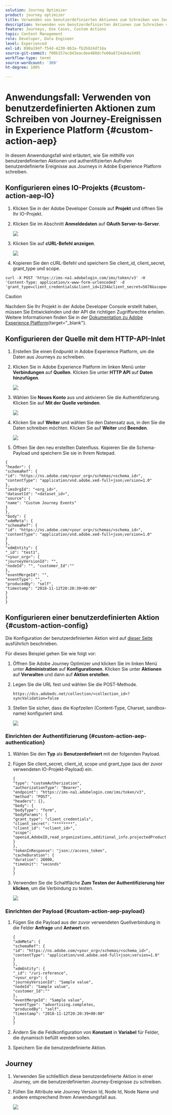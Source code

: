 ```yaml
---
solution: Journey Optimizer
product: journey optimizer
title: Verwenden von benutzerdefinierten Aktionen zum Schreiben von Journey-Ereignissen in AEP
description: Verwenden von benutzerdefinierten Aktionen zum Schreiben von Journey-Ereignissen in AEP
feature: Journeys, Use Cases, Custom Actions
topic: Content Management
role: Developer, Data Engineer
level: Experienced
exl-id: 890a194f-f54d-4230-863a-fb2b924d716a
source-git-commit: f00b157ec843eacdee480dcfe00a8724ab4a3495
workflow-type: tm+mt
source-wordcount: '369'
ht-degree: 100%

---
```


# Anwendungsfall: Verwenden von benutzerdefinierten Aktionen zum Schreiben von Journey-Ereignissen in Experience Platform {#custom-action-aep}

In diesem Anwendungsfall wird erläutert, wie Sie mithilfe von benutzerdefinierten Aktionen und authentifizierten Aufrufen benutzerdefinierte Ereignisse aus Journeys in Adobe Experience Platform schreiben.

## Konfigurieren eines IO-Projekts {#custom-action-aep-IO}

1. Klicken Sie in der Adobe Developer Console auf **Projekt** und öffnen Sie Ihr IO-Projekt.

1. Klicken Sie im Abschnitt **Anmeldedaten** auf **OAuth Server-to-Server**.

   ![](assets/custom-action-aep-1.png)

1. Klicken Sie auf **cURL-Befehl anzeigen**.

   ![](assets/custom-action-aep-2.png)

1. Kopieren Sie den cURL-Befehl und speichern Sie client_id, client_secret, grant_type und scope.

```
curl -X POST 'https://ims-na1.adobelogin.com/ims/token/v3' -H 'Content-Type: application/x-www-form-urlencoded' -d 'grant_type=client_credentials&client_id=1234&client_secret=5678&scope=openid,AdobeID,read_organizations,additional_info.projectedProductContext,session'
```

>[!CAUTION]
>
>Nachdem Sie Ihr Projekt in der Adobe Developer Console erstellt haben, müssen Sie Entwickelnden und der API die richtigen Zugriffsrechte erteilen. Weitere Informationen finden Sie in der [Dokumentation zu Adobe Experience Platform](https://experienceleague.adobe.com/de/docs/experience-platform/landing/platform-apis/api-authentication#grant-developer-and-api-access-control){target="_blank"}.

## Konfigurieren der Quelle mit dem HTTP-API-Inlet

1. Erstellen Sie einen Endpunkt in Adobe Experience Platform, um die Daten aus Journeys zu schreiben.

1. Klicken Sie in Adobe Experience Platform im linken Menü unter **Verbindungen** auf **Quellen**. Klicken Sie unter **HTTP API** auf **Daten hinzufügen**.

   ![](assets/custom-action-aep-3.png)

1. Wählen Sie **Neues Konto** aus und aktivieren Sie die Authentifizierung. Klicken Sie auf **Mit der Quelle verbinden**.

   ![](assets/custom-action-aep-4.png)

1. Klicken Sie auf **Weiter** und wählen Sie den Datensatz aus, in den Sie die Daten schreiben möchten. Klicken Sie auf **Weiter** und **Beenden**.

   ![](assets/custom-action-aep-5.png)

1. Öffnen Sie den neu erstellten Datenfluss. Kopieren Sie die Schema-Payload und speichern Sie sie in Ihrem Notepad.

```
{
"header": {
"schemaRef": {
"id": "https://ns.adobe.com/<your_org>/schemas/<schema_id>",
"contentType": "application/vnd.adobe.xed-full+json;version=1.0"
},
"imsOrgId": "<org_id>",
"datasetId": "<dataset_id>",
"source": {
"name": "Custom Journey Events"
}
},
"body": {
"xdmMeta": {
"schemaRef": {
"id": "https://ns.adobe.com/<your_org>/schemas/<schema_id>",
"contentType": "application/vnd.adobe.xed-full+json;version=1.0"
}
},
"xdmEntity": {
"_id": "test1",
"<your_org>": {
"journeyVersionId": "",
"nodeId": "", "customer_Id":""
},
"eventMergeId": "",
"eventType": "",
"producedBy": "self",
"timestamp": "2018-11-12T20:20:39+00:00"
}
}
}
```

## Konfigurieren einer benutzerdefinierten Aktion {#custom-action-config}

Die Konfiguration der benutzerdefinierten Aktion wird auf [dieser Seite](../action/about-custom-action-configuration.md) ausführlich beschrieben.

Für dieses Beispiel gehen Sie wie folgt vor:

1. Öffnen Sie Adobe Journey Optimizer und klicken Sie im linken Menü unter **Administration** auf **Konfigurationen**. Klicken Sie unter **Aktionen** auf **Verwalten** und dann auf **Aktion erstellen**.

1. Legen Sie die URL fest und wählen Sie die POST-Methode.

   `https://dcs.adobedc.net/collection/<collection_id>?syncValidation=false`

1. Stellen Sie sicher, dass die Kopfzeilen (Content-Type, Charset, sandbox-name) konfiguriert sind.

   ![](assets/custom-action-aep-7bis.png)

### Einrichten der Authentifizierung {#custom-action-aep-authentication}

1. Wählen Sie den **Typ** als **Benutzerdefiniert** mit der folgenden Payload.

1. Fügen Sie client_secret, client_id, scope und grant_type (aus der zuvor verwendeten IO-Projekt-Payload) ein.

   ```
   {
   "type": "customAuthorization",
   "authorizationType": "Bearer",
   "endpoint": "https://ims-na1.adobelogin.com/ims/token/v3",
   "method": "POST",
   "headers": {},
   "body": {
   "bodyType": "form",
   "bodyParams": {
   "grant_type": "client_credentials",
   "client_secret": "********",
   "client_id": "<client_id>",
   "scope": "openid,AdobeID,read_organizations,additional_info.projectedProductContext,session"
   }
   },
   "tokenInResponse": "json://access_token",
   "cacheDuration": {
   "duration": 28000,
   "timeUnit": "seconds"
   }
   }
   ```

1. Verwenden Sie die Schaltfläche **Zum Testen der Authentifizierung hier klicken**, um die Verbindung zu testen.

   ![](assets/custom-action-aep-8.png)

### Einrichten der Payload {#custom-action-aep-payload}

1. Fügen Sie die Payload aus der zuvor verwendeten Quellverbindung in die Felder **Anfrage** und **Antwort** ein.

   ```
   {
   "xdmMeta": {
   "schemaRef": {
   "id": "https://ns.adobe.com/<your_org>/schemas/<schema_id>",
   "contentType": "application/vnd.adobe.xed-full+json;version=1.0"
   }
   },
   "xdmEntity": {
   "_id": "/uri-reference",
   "<your_org>": {
   "journeyVersionId": "Sample value",
   "nodeId": "Sample value",
   "customer_Id":""
   },
   "eventMergeId": "Sample value",
   "eventType": "advertising.completes,
   "producedBy": "self",
   "timestamp": "2018-11-12T20:20:39+00:00"
   }
   }
   ```

1. Ändern Sie die Feldkonfiguration von **Konstant** in **Variabel** für Felder, die dynamisch befüllt werden sollen.

1. Speichern Sie die benutzerdefinierte Aktion.

## Journey

1. Verwenden Sie schließlich diese benutzerdefinierte Aktion in einer Journey, um die benutzerdefinierten Journey-Ereignisse zu schreiben.

1. Füllen Sie Attribute wie Journey Version Id, Node Id, Node Name und andere entsprechend Ihrem Anwendungsfall aus.

   ![](assets/custom-action-aep-9.png)
